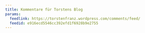 ```yaml
---
title: Kommentare für Torstens Blog
params:
  feedlink: https://torstenfranz.wordpress.com/comments/feed/
  feedid: e916ecd5546cc392efd1f6928b9e2755
---
```

